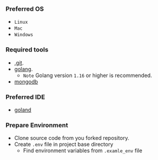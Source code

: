 ### Preferred OS
- ```Linux```
- ```Mac```
- ```Windows```
### Required tools
- [.git](https://docs.github.com/en/get-started/quickstart/set-up-git).
- [golang](https://go.dev/doc/install).
    - ``Note`` Golang version ```1.16``` or higher is recommended.
- [mongodb](https://www.mongodb.com/docs/manual/administration/install-community/)

### Preferred IDE
- [goland](https://www.jetbrains.com/go/)

### Prepare Environment
- Clone source code from you forked repository.
- Create ``.env`` file in project base directory
    - Find environment variables from ```.examle_env``` file
